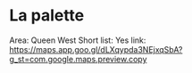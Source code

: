 # La palette

Area: Queen West
Short list: Yes
link: https://maps.app.goo.gl/dLXqypda3NEjxqSbA?g_st=com.google.maps.preview.copy